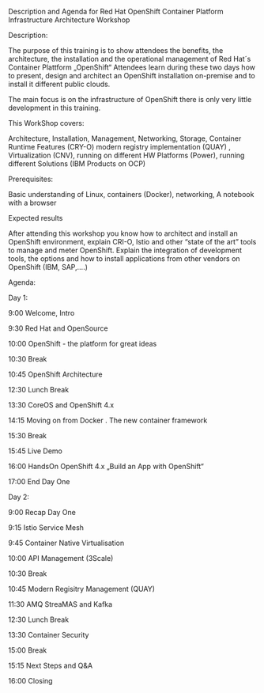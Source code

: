 Description and Agenda for
Red Hat OpenShift Container Platform
Infrastructure Architecture Workshop

Description:

The purpose of this training is to show attendees the benefits, the architecture, the installation and the operational management of Red Hat´s Container Plattform „OpenShift“
Attendees learn during these two days how to present, design and architect an OpenShift installation on-premise and to install it different public clouds.

The main focus is on the infrastructure of OpenShift there is only very little development in this training.

This WorkShop covers:

Architecture, Installation, Management, Networking, Storage, Container Runtime Features (CRY-O) modern registry implementation (QUAY) , Virtualization (CNV), running on different HW Platforms (Power), running different Solutions (IBM Products on OCP)

Prerequisites:

Basic understanding of Linux, containers (Docker), networking,
A notebook with a browser

Expected results

After attending this workshop you know how to architect and install an OpenShift environment, explain CRI-O, Istio and other “state of the art” tools to manage and meter OpenShift.
Explain the integration of development tools, the options and how to install applications from other vendors on OpenShift (IBM, SAP,….)

Agenda:

Day 1:

9:00 Welcome, Intro

9:30 Red Hat and OpenSource

10:00 OpenShift - the platform for great ideas

10:30 Break

10:45 OpenShift Architecture

12:30 Lunch Break

13:30 CoreOS and OpenShift 4.x

14:15 Moving on from Docker . The new container framework

15:30 Break

15:45 Live Demo

16:00 HandsOn OpenShift 4.x „Build an App with OpenShift“

17:00 End Day One

Day 2:

9:00 Recap Day One

9:15 Istio Service Mesh

9:45 Container Native Virtualisation

10:00 API Management (3Scale)

10:30 Break

10:45 Modern Regisitry Management (QUAY)

11:30 AMQ StreaMAS and Kafka

12:30 Lunch Break

13:30 Container Security

15:00 Break

15:15 Next Steps and Q&A

16:00 Closing

